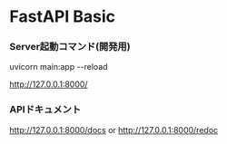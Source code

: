 # FastAPI Basic

### Server起動コマンド(開発用)
uvicorn main:app --reload 

http://127.0.0.1:8000/

 ### APIドキュメント
 http://127.0.0.1:8000/docs or http://127.0.0.1:8000/redoc